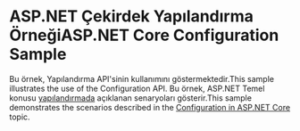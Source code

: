 # <a name="aspnet-core-configuration-sample"></a><span data-ttu-id="d7f49-101">ASP.NET Çekirdek Yapılandırma Örneği</span><span class="sxs-lookup"><span data-stu-id="d7f49-101">ASP.NET Core Configuration Sample</span></span>

<span data-ttu-id="d7f49-102">Bu örnek, Yapılandırma API'sinin kullanımını göstermektedir.</span><span class="sxs-lookup"><span data-stu-id="d7f49-102">This sample illustrates the use of the Configuration API.</span></span> <span data-ttu-id="d7f49-103">Bu örnek, ASP.NET Temel konusu [yapılandırmada](https://docs.microsoft.com/aspnet/core/fundamentals/configuration) açıklanan senaryoları gösterir.</span><span class="sxs-lookup"><span data-stu-id="d7f49-103">This sample demonstrates the scenarios described in the [Configuration in ASP.NET Core](https://docs.microsoft.com/aspnet/core/fundamentals/configuration) topic.</span></span>
